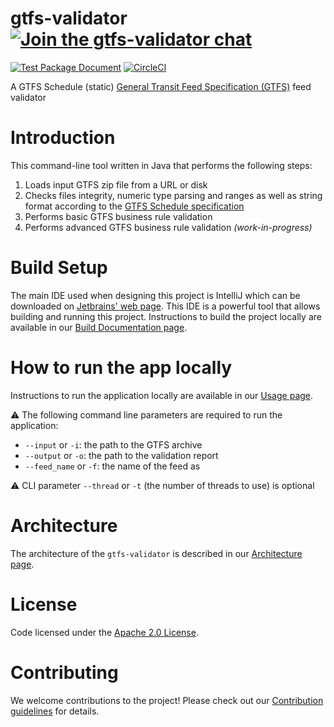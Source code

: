 # gtfs-validator [![Join the gtfs-validator chat](https://mobilitydata-io.herokuapp.com/badge.svg)](https://mobilitydata-io.herokuapp.com/)

[![Test Package Document](https://github.com/MobilityData/gtfs-validator/workflows/Test%20Package%20Document/badge.svg)](https://github.com/MobilityData/gtfs-validator/actions?query=workflow%3A%22Test+Package+Document%22) [![CircleCI](https://circleci.com/gh/MobilityData/gtfs-validator/tree/master.svg?style=svg)](https://circleci.com/gh/MobilityData/gtfs-validator/tree/master)

A GTFS Schedule (static) [General Transit Feed Specification (GTFS)](https://gtfs.mobilitydata.org/spec/gtfs-schedule) feed validator

# Introduction

This command-line tool written in Java that performs the following steps:
1. Loads input GTFS zip file from a URL or disk
1. Checks files integrity, numeric type parsing and ranges as well as string format according to the [GTFS Schedule specification](https://gtfs.mobilitydata.org/spec/gtfs-schedule#h.hc443y62gb8c)
1. Performs basic GTFS business rule validation
1. Performs advanced GTFS business rule validation *(work-in-progress)*

# Build Setup
The main IDE used when designing this project is IntelliJ which can be downloaded on [Jetbrains' web page](https://www.jetbrains.com/idea/download/?gclid=Cj0KCQiAtqL-BRC0ARIsAF4K3WGaq62QEFq2fzTUWswRwp4KKFcJ1GEIxeVMS4puzHwuCIYYBHS1DqwaAuWTEALw_wcB#section=mac).
This IDE is a powerful tool that allows building and running this project.
Instructions to build the project locally are available in our [Build Documentation page](/BUILD.md).

# How to run the app locally 
Instructions to run the application locally are available in our [Usage page](/USAGE.md).

⚠ ️The following command line parameters are required to run the application:
* `--input` or `-i`: the path to the GTFS archive
* `--output` or `-o`: the path to the validation report
* `--feed_name` or `-f`: the name of the feed as 

⚠ CLI parameter `--thread` or `-t` (the number of threads to use) is optional

# Architecture
The architecture of the `gtfs-validator` is described in our [Architecture page](/ARCHITECTURE.md).

# License
Code licensed under the [Apache 2.0 License](http://www.apache.org/licenses/LICENSE-2.0).

# Contributing
We welcome contributions to the project! Please check out our [Contribution guidelines](/CONTRIBUTION.md) for details.
